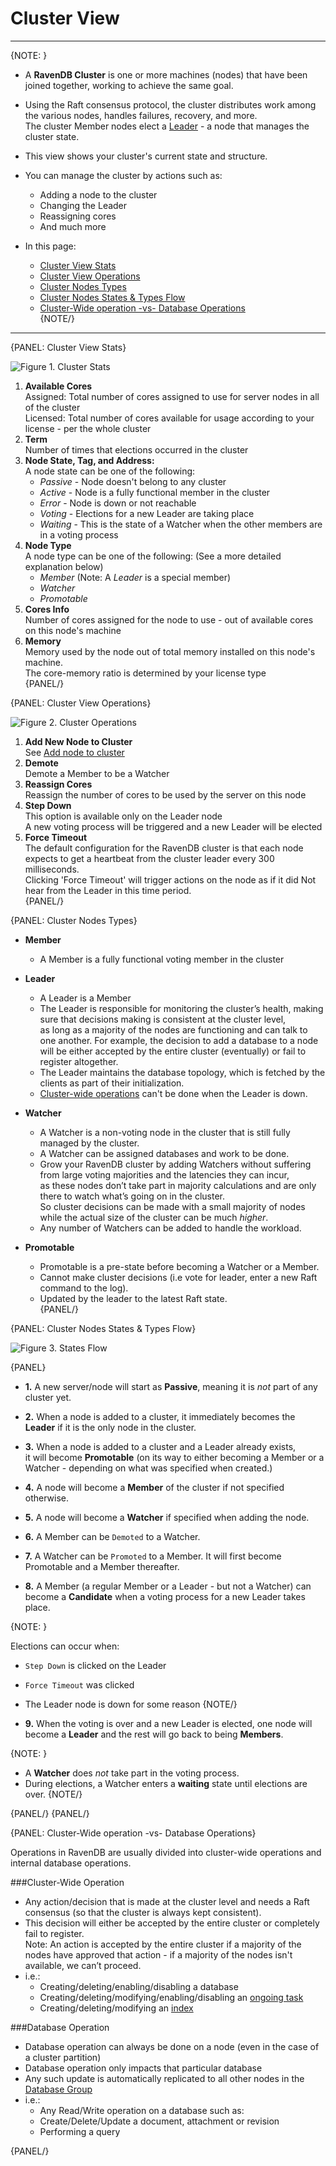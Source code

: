 ﻿# Cluster View
---

{NOTE: }

* A **RavenDB Cluster** is one or more machines (nodes) that have been joined together, 
  working to achieve the same goal.  

* Using the Raft consensus protocol, the cluster distributes work among the various nodes, handles failures, recovery, and more.  
  The cluster Member nodes elect a [Leader](../../server/cluster/cluster-view#cluster-nodes-types) - a node that manages the cluster state.  

* This view shows your cluster's current state and structure.  

* You can manage the cluster by actions such as:  
  * Adding a node to the cluster  
  * Changing the Leader  
  * Reassigning cores  
  * And much more  

* In this page:  
  * [Cluster View Stats](../../server/cluster/cluster-view#cluster-view-stats)  
  * [Cluster View Operations](../../server/cluster/cluster-view#cluster-view-operations)  
  * [Cluster Nodes Types](../../server/cluster/cluster-view#cluster-nodes-types)  
  * [Cluster Nodes States & Types Flow](../../server/cluster/cluster-view#cluster-nodes-states-&-types-flow)  
  * [Cluster-Wide operation -vs- Database Operations](../../server/cluster/cluster-view#cluster-wide-operation--vs--database-operations)  
{NOTE/}

---

{PANEL: Cluster View Stats}

![Figure 1. Cluster Stats](images/cluster-view-1.png "Cluster Stats")

1. **Available Cores**  
   Assigned: Total number of cores assigned to use for server nodes in all of the cluster  
   Licensed: Total number of cores available for usage according to your license - per the whole cluster  
2. **Term**  
   Number of times that elections occurred in the cluster
3. **Node State, Tag, and Address:**  
   A node state can be one of the following:  
   * _Passive_ - Node doesn't belong to any cluster  
   * _Active_ - Node is a fully functional member in the cluster  
   * _Error_ - Node is down or not reachable  
   * _Voting_ - Elections for a new Leader are taking place  
   * _Waiting_ -  This is the state of a Watcher when the other members are in a voting process  
4. **Node Type**  
   A node type can be one of the following:  (See a more detailed explanation below)  
   * _Member_ (Note: A _Leader_ is a special member)  
   * _Watcher_  
   * _Promotable_  
5. **Cores Info**  
   Number of cores assigned for the node to use - out of available cores on this node's machine  
6. **Memory**  
    Memory used by the node out of total memory installed on this node's machine.  
    The core-memory ratio is determined by your license type  
{PANEL/}

{PANEL: Cluster View Operations}

![Figure 2. Cluster Operations](images/cluster-view-2.png "Cluster Operations")

1. **Add New Node to Cluster**  
   See [Add node to cluster](add-node-to-cluster)
2. **Demote**  
   Demote a Member to be a Watcher  
3. **Reassign Cores**  
   Reassign the number of cores to be used by the server on this node  
4. **Step Down**  
   This option is available only on the Leader node  
   A new voting process will be triggered and a new Leader will be elected  
5. **Force Timeout**  
   The default configuration for the RavenDB cluster is that each node expects to get a heartbeat from the cluster leader every 300 milliseconds.  
   Clicking 'Force Timeout' will trigger actions on the node as if it did Not hear from the Leader in this time period.  
{PANEL/}

{PANEL: Cluster Nodes Types}

* **Member**
  * A Member is a fully functional voting member in the cluster  

* **Leader**
  * A Leader is a Member
  * The Leader is responsible for monitoring the cluster’s health, making sure that decisions making is consistent at the cluster level,  
    as long as a majority of the nodes are functioning and can talk to one another. 
    For example, the decision to add a database to a node will be either accepted by the entire cluster (eventually) or fail to register altogether.  
  * The Leader maintains the database topology, which is fetched by the clients as part of their initialization.  
  * [Cluster-wide operations](cluster-view#cluster-wide-operation--vs--database-operations) can't be done when the Leader is down.  

* **Watcher**
  * A Watcher is a non-voting node in the cluster that is still fully managed by the cluster.  
  * A Watcher can be assigned databases and work to be done.  
  * Grow your RavenDB cluster by adding Watchers without suffering from large voting majorities and the latencies they can incur,  
    as these nodes don’t take part in majority calculations and are only there to watch what’s going on in the cluster.  
    So cluster decisions can be made with a small majority of nodes while the actual size of the cluster can be much _higher_.  
  * Any number of Watchers can be added to handle the workload.  

* **Promotable**  
  * Promotable is a pre-state before becoming a Watcher or a Member.  
  * Cannot make cluster decisions (i.e vote for leader, enter a new Raft command to the log).  
  * Updated by the leader to the latest Raft state.  
{PANEL/}

{PANEL: Cluster Nodes States & Types Flow}

![Figure 3. States Flow](images/cluster-states.png "States Flow")

{PANEL}

* **1.** A new server/node will start as **Passive**, meaning it is _not_ part of any cluster yet.  

* **2.** When a node is added to a cluster, it immediately becomes the **Leader** if it is the only node in the cluster.  

* **3.** When a node is added to a cluster and a Leader already exists,  
         it will become **Promotable** (on its way to either becoming a Member or a Watcher - depending on what was specified when created.)  

* **4.** A node will become a **Member** of the cluster if not specified otherwise.  

* **5.** A node will become a **Watcher** if specified when adding the node.  

* **6.** A Member can be `Demoted` to a Watcher.  

* **7.** A Watcher can be `Promoted` to a Member. It will first become Promotable and a Member thereafter.  

* **8.** A Member (a regular Member or a Leader - but not a Watcher) can become a **Candidate** when a voting process for a new Leader takes place.  

{NOTE: }

Elections can occur when:

* `Step Down` is clicked on the Leader
* `Force Timeout` was clicked
* The Leader node is down for some reason
{NOTE/}

* **9.** When the voting is over and a new Leader is elected, one node will become a **Leader** and the rest will go back to being **Members**.  

{NOTE: }

* A **Watcher**  does _not_ take part in the voting process.  
* During elections, a Watcher enters a **waiting** state until elections are over.
{NOTE/}

{PANEL/}
{PANEL/}

{PANEL: Cluster-Wide operation -vs- Database Operations}

Operations in RavenDB are usually divided into cluster-wide operations and internal database operations.  

###Cluster-Wide Operation

* Any action/decision that is made at the cluster level and needs a Raft consensus (so that the cluster is always kept consistent).  
* This decision will either be accepted by the entire cluster or completely fail to register.  
  Note: An action is accepted by the entire cluster if a majority of the nodes have approved that action - if a majority of the nodes isn't available, we can’t proceed.  
* i.e.:  
  * Creating/deleting/enabling/disabling a database  
  * Creating/deleting/modifying/enabling/disabling an [ongoing task](../../../studio/database/tasks/ongoing-tasks/general-info)  
  * Creating/deleting/modifying an [index](../../../todo-update-me-later)  

###Database Operation

* Database operation can always be done on a node (even in the case of a cluster partition)  
* Database operation only impacts that particular database  
* Any such update is automatically replicated to all other nodes in the [Database Group](../../../studio/database/settings/manage-database-group)  
* i.e.:  
  * Any Read/Write operation on a database such as:  
  * Create/Delete/Update a document, attachment or revision  
  * Performing a query  

{PANEL/}
